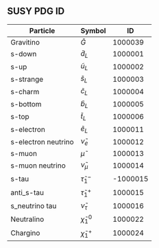 ## SUSY PDG ID 

| Particle                  | Symbol                   | ID      |
| ------------------------- | ----------------------------- | ------- |
| Gravitino                 | $\widetilde{G}$               | 1000039 |
| s-down                    | $\widetilde{d}_{L}$           | 1000001 |
| s-up                      | $\widetilde{u}_{L}$           | 1000002 |
| s-strange                 | $\widetilde{s}_{L}$           | 1000003 |
| s-charm                   | $\widetilde{c}_{L}$           | 1000004 |
| s-bottom                  | $\widetilde{b}_{L}$           | 1000005 |
| s-top                     | $\widetilde{t}_{L}$           | 1000006 |
| s-electron           | $\widetilde{e}_{L}$           | 1000011 |
| s-electron neutrino  | $\widetilde{\nu}_{e}$    | 1000012 |
| s-muon                    | $\widetilde{\mu}$             | 1000013 |
| s-muon neutrino           | $\widetilde{\nu}_{\mu}$  | 1000014 |
| s-tau                     | $\widetilde{\tau}_{1}^{-}$    | -1000015 |
| anti_s-tau                     | $\widetilde{\tau}_{1}^{+}$    | 1000015 |
| s_neutrino tau            | $\widetilde{\nu}_{\tau}$      | 1000016 |
| Neutralino                | $\widetilde{\chi}_{1}^{0}$    | 1000022 |
| Chargino                  | $\widetilde{\chi}_{1}^{+}$    | 1000024 |

